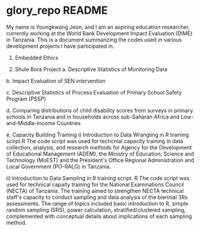 # glory_repo README
My name is Youngkwang Jeon, and I am an aspiring education researcher, currently working at the World Bank Development Impact Evaluation (DIME) in Tanzania.
This is a document summarizing the codes used in various development projects I have participated in.

1. Embedded Ethics 



2. Shule Bora Project
a. Descriptive Statistics of Monitoring Data



b. Impact Evaluation of SEN intervention




c. Descriptive Statistics of Process Evaluation of Primary School Safety Program (PSSP)




d. Comparing distributions of child disability scores from surveys in primary schools in Tanzania and in households across sub-Saharan Africa and Low-and-Middle-Income Countries




e. Capacity Building Training
  i) Introduction to Data Wrangling in R training scirpt.R
The code script was used for techcnial capacity training in data collection, analysis, and research methods for Agency for the Development of Educational Management (ADEM), the Ministry of Education, Science and Technology (MoEST) and the President's Office Regional Administration and Local Government (PO-RALG) in Tanzania. 

  ii) Introduction to Data Sampling in R training script. R
The code script was used for technical capaity training for the National Examinations Council (NECTA) of Tanzania. The training aimed to strengthen NECTA technical staff's capacity to conduct sampling and data analysis of the biennial 3Rs assessments. The range of topics included basic introduction to R, simple random sampling (SRS), power calculation, stratified/clustered sampling, complemented with conceptual details about implications of each sampling method. 
  
